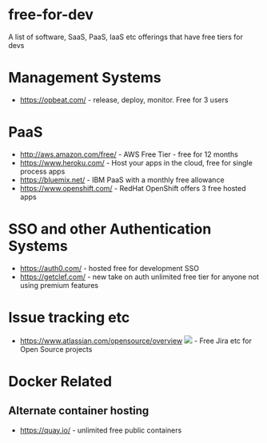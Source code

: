 # free-for-dev
A list of software, SaaS, PaaS, IaaS etc offerings that have free tiers for devs

# Management Systems
  
  * https://opbeat.com/ - release, deploy, monitor.  Free for 3 users

# PaaS

  * http://aws.amazon.com/free/ - AWS Free Tier - free for 12 months
  * https://www.heroku.com/ - Host your apps in the cloud, free for single process apps
  * https://bluemix.net/ - IBM PaaS with a monthly free allowance
  * https://www.openshift.com/ - RedHat OpenShift offers 3 free hosted apps

# SSO and other Authentication Systems

  * https://auth0.com/ - hosted free for development SSO
  * https://getclef.com/ - new take on auth unlimited free tier for anyone not using premium features

# Issue tracking etc

   * https://www.atlassian.com/opensource/overview ![](https://img.shields.io/badge/%E2%9D%A4-oss-green.svg) - Free Jira etc for Open Source projects

# Docker Related
## Alternate container hosting

  * https://quay.io/ - unlimited free public containers
